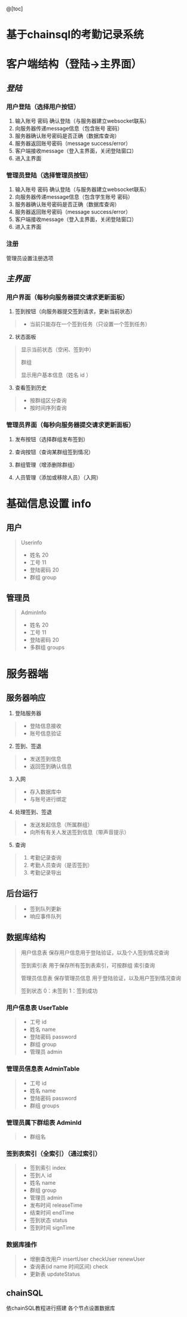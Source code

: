 @[toc]

# 基于chainsql的考勤记录系统


# 客户端结构（登陆->主界面）

## *登陆*

### 用户登陆（选择用户按钮）

1. 输入账号 密码 确认登陆（与服务器建立websocket联系）
2. 向服务器传递message信息（包含账号 密码）
3. 服务器确认账号密码是否正确（数据库查询）
4. 服务器返回账号密码（message success/error）
5. 客户端接收message（登入主界面，关闭登陆窗口）
6. 进入主界面

### 管理员登陆（选择管理员按钮）

1. 输入账号 密码 确认登陆（与服务器建立websocket联系）
2. 向服务器传递message信息（包含学生账号 密码）
3. 服务器确认账号密码是否正确（数据库查询）
4. 服务器返回账号密码（message success/error）
5. 客户端接收message（登入主界面，关闭登陆窗口）
6. 进入主界面

### 注册

管理员设置注册选项

## *主界面*

### 用户界面（每秒向服务器提交请求更新面板）

1. 签到按钮（向服务器提交签到请求，更新当前状态）
> - 当前只能存在一个签到任务（只设置一个签到任务）
>
2. 状态面板
> 显示当前状态（空闲、签到中）
>
> 群组
>
> 显示用户基本信息（姓名 id ）

3. 查看签到历史

> - 按群组区分查询
> - 按时间序列查询

### 管理员界面（每秒向服务器提交请求更新面板）

1. 发布按钮（选择群组发布签到）

2. 查询按钮（查询某群组签到情况）

3. 群组管理（增添删除群组）

4. 人员管理（添加或移除人员）（入网）



# 基础信息设置 info

## 用户

> Userinfo
> - 姓名 20
> - 工号 11
> - 登陆密码 20
> - 群组 group 

## 管理员

> AdminInfo
> - 姓名 20
> - 工号 11
> - 登陆密码 20
> - 多群组 groups

# 服务器端

## 服务器响应

1.  登陆服务器

> - 登陆信息接收
> - 账号信息验证

2.  签到、签退
> - 发送签到信息
> - 返回签到确认信息

3. 入网
> - 存入数据库中
> - 与账号进行绑定

4. 处理签到、签退
> - 发送发起信息（所属群组）
> - 向所有有关人发送签到信息（带声音提示）
>
5. 查询
> 1. 考勤记录查询
> 2. 考勤人员查询（是否签到）
> 3. 考勤记录导出

## 后台运行
> - 签到队列更新
> - 响应事件队列
>

## 数据库结构

> 用户信息表 保存用户信息用于登陆验证，以及个人签到情况查询
>
> 签到索引表 用于保存所有签到表索引，可按群组 索引查询
>
> 管理员信息表 保存管理员信息 用于登陆验证，以及用户签到情况查询
> 
> 签到状态 0：未签到 1：签到成功

### 用户信息表 UserTable 

> - 工号 id
> - 姓名 name
> - 登陆密码 password
> - 群组 group 
> - 管理员 admin

### 管理员信息表 AdminTable

> - 工号 id
> - 姓名 name
> - 登陆密码 password
> - 群组 groups

### 管理员属下群组表  AdminId
> - 群组名

### 签到表索引（全索引）（通过索引）

> - 签到索引 index
> - 签到人 id
> - 姓名 name
> - 群组 group
> - 管理员 admin
> - 发布时间 releaseTime
> - 结束时间 endTime
> - 签到状态 status
> - 签到时间 signTime

### 数据库操作

> - 增删查改用户 insertUser checkUser renewUser 
> - 查询表(id name 时间区间) check
> - 更新表 updateStatus
> 

## chainSQL

依chainSQL教程进行搭建 各个节点设置数据库





